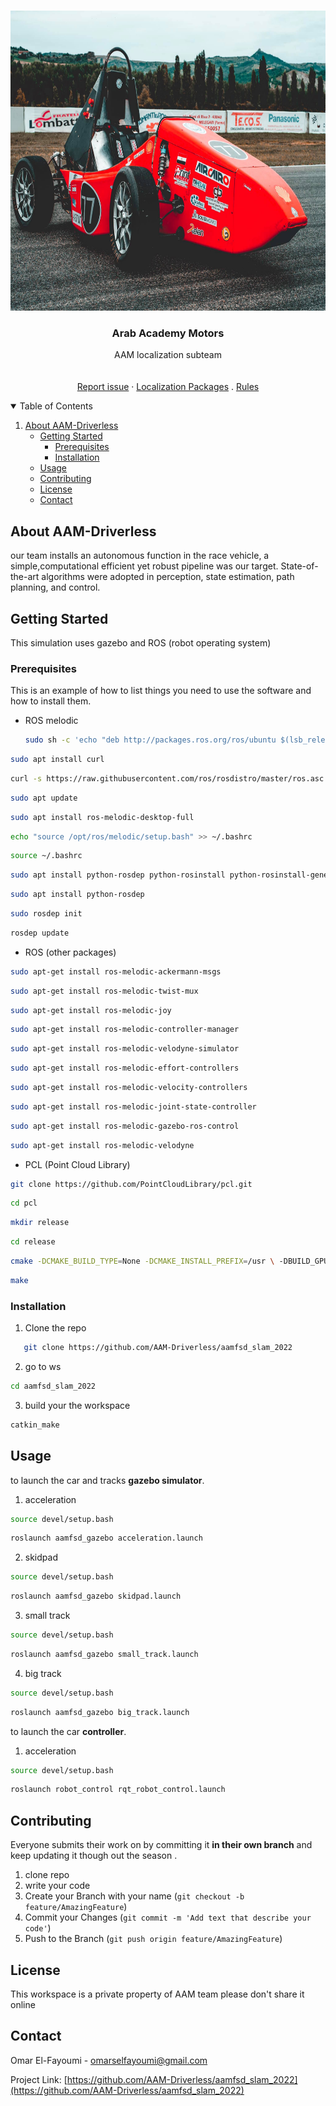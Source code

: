 <!-- PROJECT LOGO -->
<br />
<p align="center">
  <a href="https://github.com/AAM-Driverless/aamfsd_slam_2022/blob/master/README.md">
    <img src="src/red_car.jpg" alt="Logo" width="640" height="480">
  </a>

  <h3 align="center">Arab Academy Motors</h3>

  <p align="center">
    AAM localization subteam
    <br />
    <br />
    <br />
    <a href="https://github.com/AAM-Driverless/aamfsd_slam_2022/issues">Report issue</a>
    ·
    <a href="https://github.com/AAM-Driverless/aamfsd_slam_2022/tree/master/src/aam_estimation">Localization Packages</a>
    .
    <a href="https://github.com/AAM-Driverless/aamfsd_slam_2022/blob/master/Rules/FSAE_Rules_2021_V1.pdf">Rules</a>
  </p>
</p>



<!-- TABLE OF CONTENTS -->
<details open="open">
  <summary>Table of Contents</summary>
  <ol>
    <li>
      <a href="#About AAM-Driverless">About AAM-Driverless</a>
      <ul>
    <li>
      <a href="#getting-started">Getting Started</a>
      <ul>
        <li><a href="#prerequisites">Prerequisites</a></li>
        <li><a href="#installation">Installation</a></li>
      </ul>
    </li>
    <li><a href="#usage">Usage</a></li>
    <li><a href="#contributing">Contributing</a></li>
    <li><a href="#license">License</a></li>
    <li><a href="#contact">Contact</a></li>
  </ol>
</details>



<!-- ABOUT THE PROJECT -->
## About AAM-Driverless

our team installs an autonomous function in the race vehicle, a simple,computational efficient yet robust pipeline was our target. State-of-the-art algorithms were adopted in perception, state estimation, path planning, and control.




<!-- GETTING STARTED -->
## Getting Started

This simulation uses gazebo and ROS (robot operating system) 

### Prerequisites

This is an example of how to list things you need to use the software and how to install them.
* ROS melodic
  ```sh
  sudo sh -c 'echo "deb http://packages.ros.org/ros/ubuntu $(lsb_release -sc) main" > /etc/apt/sources.list.d/ros-latest.list'
  ```
```sh
sudo apt install curl
  ```
  ```sh
curl -s https://raw.githubusercontent.com/ros/rosdistro/master/ros.asc | sudo apt-key add -
  ```
  ```sh
sudo apt update
  ```
  ```sh
sudo apt install ros-melodic-desktop-full
  ```
  ```sh
echo "source /opt/ros/melodic/setup.bash" >> ~/.bashrc
  ```
  ```sh
source ~/.bashrc
  ```
  ```sh
sudo apt install python-rosdep python-rosinstall python-rosinstall-generator python-wstool build-essential
  ```
  ```sh
sudo apt install python-rosdep
  ```
  ```sh
sudo rosdep init
  ```
  ```sh
rosdep update
  ```

* ROS (other packages)
```sh
sudo apt-get install ros-melodic-ackermann-msgs 
  ```
  ```sh
sudo apt-get install ros-melodic-twist-mux 
  ```
  ```sh
sudo apt-get install ros-melodic-joy 
  ```
  ```sh
sudo apt-get install ros-melodic-controller-manager 
  ```
  ```sh
sudo apt-get install ros-melodic-velodyne-simulator 
  ```
  ```sh
sudo apt-get install ros-melodic-effort-controllers 
  ```
  ```sh
sudo apt-get install ros-melodic-velocity-controllers 
  ```
  ```sh
sudo apt-get install ros-melodic-joint-state-controller 
  ```
  ```sh
sudo apt-get install ros-melodic-gazebo-ros-control 
  ```
  ```sh
sudo apt-get install ros-melodic-velodyne
  ```

* PCL (Point Cloud Library)
```sh
git clone https://github.com/PointCloudLibrary/pcl.git 
```
```sh
cd pcl
  ```
  ```sh
mkdir release 
  ```
  ```sh
cd release
  ```
  ```sh
cmake -DCMAKE_BUILD_TYPE=None -DCMAKE_INSTALL_PREFIX=/usr \ -DBUILD_GPU=ON-DBUILD_apps=ON -DBUILD_examples=ON \ -DCMAKE_INSTALL_PREFIX=/usr .. 
  ```
  ```sh
make
  ```

### Installation

1. Clone the repo
```sh
   git clone https://github.com/AAM-Driverless/aamfsd_slam_2022
```
2. go to ws
```sh
cd aamfsd_slam_2022
   ```
3. build your the workspace
```sh
catkin_make
   ```


<!-- USAGE EXAMPLES -->
## Usage

to launch the car and tracks **gazebo simulator**.
1. acceleration
```sh
source devel/setup.bash
```
```sh
roslaunch aamfsd_gazebo acceleration.launch
```
2. skidpad
```sh
source devel/setup.bash
```
```sh
roslaunch aamfsd_gazebo skidpad.launch
```
3. small track
```sh
source devel/setup.bash
```
```sh
roslaunch aamfsd_gazebo small_track.launch
```
4. big track
```sh
source devel/setup.bash
```
```sh
roslaunch aamfsd_gazebo big_track.launch
```

to launch the car **controller**.

1. acceleration
```sh
source devel/setup.bash
```
```sh
roslaunch robot_control rqt_robot_control.launch
```


<!-- CONTRIBUTING -->
## Contributing

Everyone submits their work on by committing it **in their own branch** and keep updating it though out the season .

1. clone repo
2. write your code
2. Create your Branch with your name (`git checkout -b feature/AmazingFeature`)
3. Commit your Changes (`git commit -m 'Add text that describe your code'`)
4. Push to the Branch (`git push origin feature/AmazingFeature`)




<!-- LICENSE -->
## License

This workspace is a private property of AAM team please don't share it online 



<!-- CONTACT -->
## Contact

Omar El-Fayoumi - omarselfayoumi@gmail.com

Project Link: [https://github.com/AAM-Driverless/aamfsd_slam_2022](https://github.com/AAM-Driverless/aamfsd_slam_2022)
